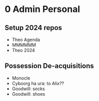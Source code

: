 # 0 Admin Personal

## Setup 2024 repos

* Theo Agenda
* MMMMMM
* Theo 2024

## Possession De-acquisitions

* Monocle
* Cyboorg ha ura: to Alix??
* Goodwill: socks
* Goodwill: shoes